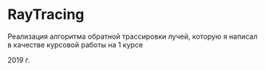 # RayTracing

Реализация алгоритма обратной трассировки лучей, которую я написал в качестве курсовой работы на 1 курсе

2019 г.
